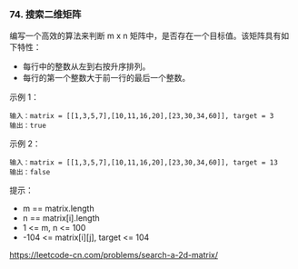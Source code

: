 ### 74. 搜索二维矩阵
编写一个高效的算法来判断 m x n 矩阵中，是否存在一个目标值。该矩阵具有如下特性：

- 每行中的整数从左到右按升序排列。
- 每行的第一个整数大于前一行的最后一个整数。
 

示例 1：
```
输入：matrix = [[1,3,5,7],[10,11,16,20],[23,30,34,60]], target = 3
输出：true
```
示例 2：
```
输入：matrix = [[1,3,5,7],[10,11,16,20],[23,30,34,60]], target = 13
输出：false
``` 

提示：

- m == matrix.length
- n == matrix[i].length
- 1 <= m, n <= 100
- -104 <= matrix[i][j], target <= 104

https://leetcode-cn.com/problems/search-a-2d-matrix/